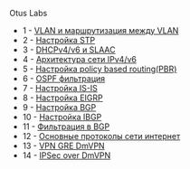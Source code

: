 Otus Labs



* 1 - [VLAN и маршрутизация между VLAN](/lab-1/README.md)
* 2 - [Настройка STP](/lab-2/README.md)
* 3 - [DHCPv4/v6 и SLAAC](/lab-3/README.md)
* 4 - [Архитектура сети IPv4/v6](/lab-4/README.md)
* 5 - [Настройка policy based routing(PBR)](/lab-5/README.md)
* 6 - [OSPF фильтрация](/lab-6/README.md)
* 7 - [Настройка IS-IS](/lab-7/README.md)
* 8 - [Настройка EIGRP](/lab-8/README.md)
* 9 - [Настройка BGP](/lab-9/README.md)
* 10 - [Настройка IBGP](/lab-10/README.md)
* 11 - [Фильтрация в BGP](/lab-11/README.md)
* 12 - [Основные протоколы сети интернет](/lab-12/README.md)
* 13 - [VPN GRE DmVPN](/lab-13/README.md)
* 14 - [IPSec over DmVPN](/lab-14/README.md)
